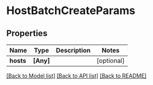 # HostBatchCreateParams

## Properties
Name | Type | Description | Notes
------------ | ------------- | ------------- | -------------
**hosts** | **[Any]** |  | [optional] 

[[Back to Model list]](../README.md#documentation-for-models) [[Back to API list]](../README.md#documentation-for-api-endpoints) [[Back to README]](../README.md)


